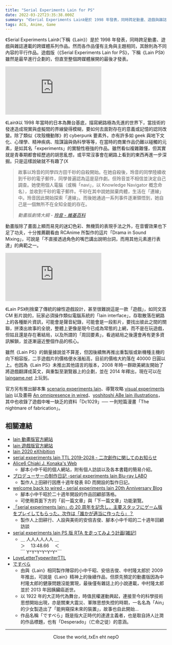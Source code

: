 ```yaml
---
title: "Serial Experiments Lain for PS"
date: 2022-03-22T23:35:38.000Z
summary: "《Serial Experiments Lain》是於 1998 年發表，同時跨足動畫、遊戲與雜誌連載的跨媒體系列作品。然而各作品僅有主角與主題相同，其餘則為不同內容的平行作品。遊戲版雖然最早進行企劃，但直至整個跨媒體展開的最後才發表。"
tags: ACG, Anime, Game
---
```


<style>
  .hide {
    background-color: var(--title-color);
    color: var(--title-color);
  }
  .hide:hover {
    color: var(--subtitle-color);
  }
</style>

《Serial Experiments Lain》（下稱《Lain》）是於 1998 年發表，同時跨足動畫、遊戲與雜誌連載的跨媒體系列作品。然而各作品僅有主角與主題相同，其餘則為不同內容的平行作品。遊戲版（《Serial Experiments Lain for PS》，下稱《Lain PS》）雖然是最早進行企劃的，但直至整個跨媒體展開的最後才發表。

<iframe src="https://www.youtube.com/embed/KZONR1BFZ3s" title="YouTube video player" frameborder="0" allow="accelerometer; autoplay; clipboard-write; encrypted-media; gyroscope; picture-in-picture" allowfullscreen></iframe>

《Lain》以 1998 年當時的日本為舞台基底，描寫網路極為先進的世界下，當技術的發達造成現實與虛擬間的界線變得模糊，要如何去面對存在的意義或記憶的認同改變。除了類似《攻殼機動隊》的 cyberpunk 要素外，亦有許多如 geek 與地下文化、心理學、精神疾病、陰謀論與偽科學等等，在當時的商業作品仍難以碰觸的元素，是如其名「experiments」的實驗性極強的作品。<span class="hide">雖然看似複雜難懂，但其實就是青春期都會經歷過的胡思亂想，或平常沒事會在網路上看到的東西再進一步深掘。只是這樣說破就不有趣了(X</span>

> 故事以玲音的同學四方田千砂的自殺開始。在她自殺後，玲音的同學陸續收到千砂的電子郵件，同學普遍認為這是惡作劇。但玲音並不相信並決定自己調查。她使用個人電腦（或稱「navi」，以 Knowledge Navigator 概念命名），並收到千砂的電子郵件。千砂在其中說她拋棄肉體，生活在「連線」中。玲音因此開始探索「連線」。而後她通過一系列事件逐漸領悟到，她自己是一個無所不在全知全能的存在。
>
> _動畫版劇情大綱 - [玲音 - 維基百科](https://zh.wikipedia.org/wiki/%E7%8E%B2%E9%9F%B3)_

動畫版除了畫面上顯而易見的迷幻色彩、無機質的表現手法之外，在音響效果也下足了功夫，十分推薦觀看由 RCAnime 所製作的這片「Drama in Sound Mixing」，可說是「不直接透過角色的嘴巴講出說明台詞，而用其他元素進行表達」的典範之一。

<iframe src="https://www.youtube.com/embed/zowb8QIWTOk" title="YouTube video player" frameborder="0" allow="accelerometer; autoplay; clipboard-write; encrypted-media; gyroscope; picture-in-picture" allowfullscreen></iframe>

《Lain PS》則捨棄了傳統的線性遊戲設計，甚至很難說這是一款「遊戲」，如同文首 CM 影片說的，玩家必須操作類似電腦系統的「lain interface」，存取散落在網路上的各種斷片資訊，可能會是聲音紀錄，可能會是一段影片，要找出彼此之間的關聯，拼湊出故事的全貌，整體上更像是現今已成為常態的上網，而不是在玩遊戲，但姑且還是存在著結局，以及所謂的「周回要素」，看過結局之後還會再有更多資訊解鎖，並逐漸逼近整個作品的核心。

雖然《Lain PS》的銷量據說並不算差，但因後續無再推出重製版或新機種主機的向下相容版，二手遊戲片的價格便水漲船高，目前的價格大約落在 40000 日圓以上。也因為《Lain PS》未推出其他語言的版本，2008 年時一群歐美網友開始了將遊戲翻譯成英文，與重製至瀏覽器上的企劃，並在 2014 年釋出，現在可以在 [laingame.net](https://laingame.net/) 上玩到。

官方另有推出腳本集 [scenario experiments lain](https://www.amazon.co.jp/scenario-experiments-lain%EF%BC%8F%E3%82%B7%E3%83%8A%E3%83%AA%E3%82%AA%E3%82%A8%E3%82%AF%E3%82%B9%E3%83%9A%E3%83%AA%E3%83%A1%E3%83%B3%E3%83%84-%E3%83%AC%E3%82%A4%E3%83%B3-%E6%96%B0%E8%A3%85%E7%89%88-%E5%B0%8F%E4%B8%AD%E5%8D%83%E6%98%AD/dp/4835445678)、導覽攻略 [visual experiments lain](https://www.amazon.co.jp/visual-experiments-lain-%E3%83%93%E3%82%B8%E3%83%A5%E3%82%A2%E3%83%AB%E3%82%A8%E3%82%AF%E3%82%B9%E3%83%9A%E3%83%AA%E3%83%A1%E3%83%B3%E3%83%84-%E3%83%AC%E3%82%A4%E3%83%B3/dp/4835449509) 以及畫冊 [An omnipresence in wired](https://www.amazon.co.jp/omnipresence-wired-%E3%80%8Elain%E3%80%8F-%E7%94%BB%E9%9B%86-%E5%AE%89%E5%80%8D-%E5%90%89%E4%BF%8A/dp/4789713431)、[yoshitoshi ABe lain illustrations](https://www.amazon.co.jp/yoshitoshi-ABe-lain-illustrations-%E5%AE%89%E5%80%8D/dp/4898294871)，其中也收錄了遊戲中唯一缺乏的資料「Dc1029」── 一則短篇漫畫「The nightmare of fabrication」。

## 相關連結

- [lain 動畫版官方網站](https://www.nbcuni.co.jp/rondorobe/anime/lain/)
- [lain 遊戲版官方網站](https://web.archive.org/web/20051025000611/http://www.geneon-ent.co.jp/rondorobe/game/lain/index.html)
- [lain 2020 eXhibition](https://lp.anique.jp/exhibition/lain2020/)
- [serial experiments lain TTL 2019-2028 - 二次創作に関してのお知らせ](https://www.nbcuni.co.jp/rondorobe/anime/lain/ttl/)
- [Alice6 Chiaki J. Konaka's Web](http://www.konaka.com/)
  - 腳本小中千昭的個人網站，附有個人訪談以及各本書籍的簡易介紹。
- [プロデューサーの制作日記 -serial experiments lain Blu-ray LABO](https://www.nbcuni.co.jp/rondorobe/anime/graphid/news/hp0001/list00010002.html)
  - 製作人上田耕行因應十週年發表 BD 而開設的製作日記。
- [welcome back to wired - serial experiments lain 20th Anniversary Blog](https://yamaki-nyx.hatenablog.com/entry/2018/04/27/145823)
  - 腳本小中千昭於二十週年開設的作品回顧部落格。
  - 可使用頁面下方的「前一篇文章」與「下一篇文章」功能瀏覽。
- [「serial experiments lain」の 20 周年を記念し，主要スタッフにゲーム版をプレイしてもらった。次作は「誰かが適当に作ったら」？](https://www.4gamer.net/games/999/G999905/20180905022/)
  - 製作人上田耕行、人設與美術的安倍吉俊、腳本小中千昭的二十週年回顧訪談
- [serial experiments lain PS 版 RTA を走ってみよう計画\[雑記\]](https://note.com/igasub/n/nb1566fb7849c)
  - ＿ 人人人人人人 ＿<br/>＞　 13:48.66 　＜<br/>￣ Y^Y^Y^Y^Y^Y^￣
- [LoveLetterTypewriterTTL](https://github.com/AKIRA-MIYAKE/LoveLetterTypewriterTTL)
- [ですぺら](https://www.amazon.co.jp/%E3%81%A7%E3%81%99%E3%81%BA%E3%82%89%EF%BC%88%E3%83%AD%E3%83%9E%E3%83%B3%E3%82%A2%E3%83%AB%E3%83%90%E3%83%A0%EF%BC%89-%E5%B0%8F%E4%B8%AD-%E5%8D%83%E6%98%AD/dp/4197203284)
  - 由與《Lain》相同製作陣容的小中千昭、安倍吉俊、中村隆太郎於 2009 年推出，可說是《Lain》精神上的後續作品，但原先預定的動畫版因為中村隆太郎的健康問題沒能實現，最後僅有雜誌上的小說連載，中村隆太郎並於 2013 年因胰臟癌逝世。
  - 以 1922 年的大正時代為舞台，時值民權運動興起，連接至今的科學技術思想開始出現，亦是關東大震災、軍隊思想失控的時期，一名名為「Ain」的少女製造出了「能夠窺探未來的裝置」，故事也自此開始…
  - 作品名稱「ですぺら」既是指大正時代的達達主義者，也是取自詩人辻潤的作品標題，也有「Desperado」（亡命之徒）的意涵。

---

<div style="text-align: center;">Close the world,.txEn eht nepO</div>
